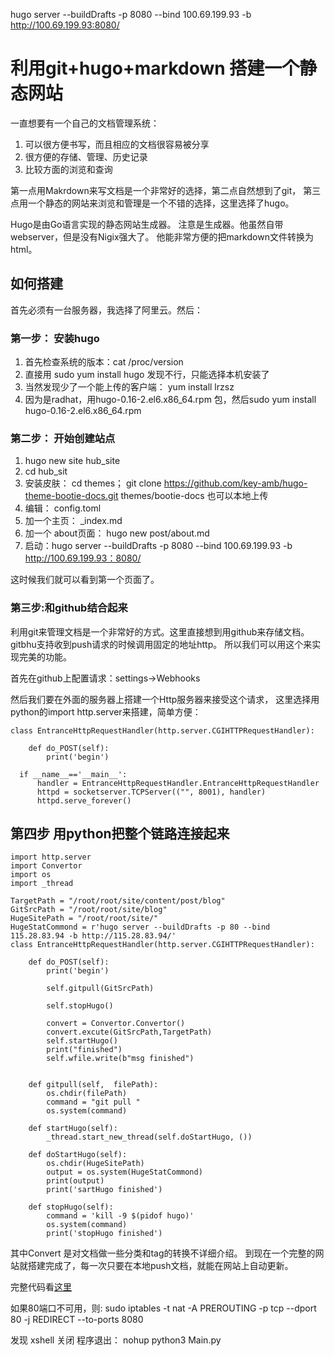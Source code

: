 hugo server --buildDrafts  -p 8080 --bind 100.69.199.93 -b http://100.69.199.93:8080/

# 利用git+hugo+markdown  搭建一个静态网站

一直想要有一个自己的文档管理系统：
  1. 可以很方便书写，而且相应的文档很容易被分享
  2. 很方便的存储、管理、历史记录
  3. 比较方面的浏览和查询

第一点用Makrdown来写文档是一个非常好的选择，第二点自然想到了git，
第三点用一个静态的网站来浏览和管理是一个不错的选择，这里选择了hugo。

Hugo是由Go语言实现的静态网站生成器。 注意是生成器。他虽然自带webserver，但是没有Nigix强大了。
他能非常方便的把markdown文件转换为html。


## 如何搭建

首先必须有一台服务器，我选择了阿里云。然后：

### 第一步： 安装hugo

1. 首先检查系统的版本：cat /proc/version
2. 直接用 sudo yum install hugo 发现不行，只能选择本机安装了
3. 当然发现少了一个能上传的客户端： yum install lrzsz
4. 因为是radhat，用hugo-0.16-2.el6.x86_64.rpm 包，然后sudo yum install hugo-0.16-2.el6.x86_64.rpm

### 第二步： 开始创建站点

1. hugo new site  hub_site
2. cd hub_sit
3. 安装皮肤： cd themes； git clone https://github.com/key-amb/hugo-theme-bootie-docs.git themes/bootie-docs
 也可以本地上传
4. 编辑： config.toml
5. 加一个主页： _index.md
6. 加一个 about页面： hugo new post/about.md
7. 启动：hugo server --buildDrafts -p 8080 --bind 100.69.199.93 -b http://100.69.199.93：8080/

这时候我们就可以看到第一个页面了。

### 第三步:和github结合起来
利用git来管理文档是一个非常好的方式。这里直接想到用github来存储文档。gitbhu支持收到push请求的时候调用固定的地址http。
 所以我们可以用这个来实现完美的功能。

 首先在github上配置请求：settings->Webhooks

 然后我们要在外面的服务器上搭建一个Http服务器来接受这个请求， 这里选择用python的import http.server来搭建，简单方便：

```
class EntranceHttpRequestHandler(http.server.CGIHTTPRequestHandler):

    def do_POST(self):
        print('begin')

  if __name__=='__main__':
      handler = EntranceHttpRequestHandler.EntranceHttpRequestHandler
      httpd = socketserver.TCPServer(("", 8001), handler)
      httpd.serve_forever()
```
## 第四步 用python把整个链路连接起来

```
import http.server
import Convertor
import os
import _thread

TargetPath = "/root/root/site/content/post/blog"
GitSrcPath = "/root/root/site/blog"
HugeSitePath = "/root/root/site/"
HugeStatCommond = r'hugo server --buildDrafts -p 80 --bind 115.28.83.94 -b http://115.28.83.94/'
class EntranceHttpRequestHandler(http.server.CGIHTTPRequestHandler):

    def do_POST(self):
        print('begin')

        self.gitpull(GitSrcPath)

        self.stopHugo()

        convert = Convertor.Convertor()
        convert.excute(GitSrcPath,TargetPath)
        self.startHugo()
        print("finished")
        self.wfile.write(b"msg finished")


    def gitpull(self,  filePath):
        os.chdir(filePath)
        command = "git pull "
        os.system(command)

    def startHugo(self):
        _thread.start_new_thread(self.doStartHugo, ())

    def doStartHugo(self):
        os.chdir(HugeSitePath)
        output = os.system(HugeStatCommond)
        print(output)
        print('sartHugo finished')

    def stopHugo(self):
        command = 'kill -9 $(pidof hugo)'
        os.system(command)
        print('stopHugo finished')

```
其中Convert 是对文档做一些分类和tag的转换不详细介绍。
到现在一个完整的网站就搭建完成了，每一次只要在本地push文档，就能在网站上自动更新。

完整代码看[这里](https://github.com/sld666666/PythonProject/tree/master/hugo_convertor)

如果80端口不可用，则:
sudo iptables -t nat -A PREROUTING -p tcp --dport 80 -j REDIRECT --to-ports 8080

发现 xshell 关闭 程序退出：
nohup python3 Main.py

